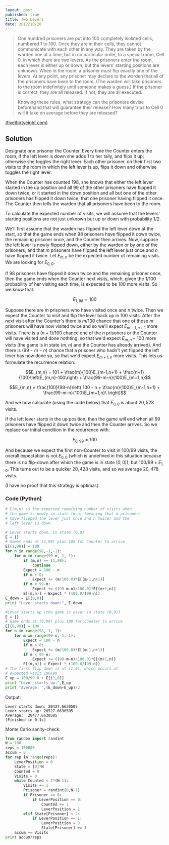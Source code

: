 ```yaml
---
layout: post
published: true
title: Two Levers
date: 2017/10/20
---
```


>One hundred prisoners are put into 100 completely isolated cells, numbered 1 to 100. Once they are in their cells, they cannot communicate with each other in any way. They are taken by the warden one at a time, but in no particular order, to a special room, Cell 0, in which there are two levers. As the prisoners enter the room, each lever is either up or down, but the levers’ starting positions are unknown. When in the room, a prisoner must flip exactly one of the levers. At any point, any prisoner may declare to the warden that all of the prisoners have been to the room. (The warden will take prisoners to the room indefinitely until someone makes a guess.) If the prisoner is correct, they are all released. If not, they are all executed.
>
>Knowing these rules, what strategy can the prisoners devise beforehand that will guarantee their release? How many trips to Cell 0 will it take on average before they are released?

<!--more-->

[(fivethirtyeight.com)](https://fivethirtyeight.com/features/can-you-please-the-oracle-can-you-escape-the-prison/)

## Solution

Designate one prisoner the Counter. Every time the Counter enters the room, if the left lever is down she adds $1$ to her tally, and flips it up; otherwise she toggles the right lever. Each other prisoner, on their first two visits to the room in which the left lever is up, flips it down and otherwise toggles the right lever.

When the Counter has counted $198$, she knows that either the left lever started in the up position and all $99$ of the other prisoners have flipped it down twice, or it started in the down position and all but one of the other prisoners has flipped it down twice, that one prisoner having flipped it once. The Counter then tells the warden that all prisoners have been to the room.

To calculate the expected number of visits, we will assume that the levers' starting positions are not just unknown but up or down with probability $1/2$.

We'll first assume that the warden has flipped the left lever down at the start, so that the game ends when $98$ prisoners have flipped it down twice, the remaining prisoner once, and the Counter then arrives.  Now, suppose the left lever is newly flipped down, either by the warden or by one of the prisoners, and that $m$ prisoners have flipped the left lever just once and $n$ have flipped it twice. Let $E_{m,n}$ be the expected number of remaining visits. We are looking for $E_{0,0}$.  

If $98$ prisoners have flipped it down twice and the remaining prisoner once, then the game ends when the Counter next visits, which, given the $1/100$ probability of her visiting each time, is expected to be $100$ more visits. So we know that:

$$E_{1,98} = 100$$

Suppose there are $m$ prisoners who have visited once and $n$ twice. Then we expect the Counter to visit and flip the lever back up in $100$ visits. After the next visit after the Counter's there is $m/100$ chance that one of those $m$ prisoners will have now visited twice and so we'll expect $E_{m-1,n+1}$ more visits. There is a $(n+1)/100$ chance one of the $n$ prisoners or the Counter will have visited and done nothting, so that we'd expect $E_{m,n}-100$ more visits (the game is in state $(m,n)$ and the Counter has already arrived). And there is $(99-m-n)$ chance that a prisoner who hadn't yet flipped the left lever has now done so, so that we'd expect $E_{m+1,n}$ more visits. This lets us formulate the recurrence relation:

$$E_{m,n} = 101 + \frac{m}{100}E_{m-1,n+1} +
\frac{n+1}{100}\left(E_{m,n}-100\right) + 
\frac{99-m-n}{100}E_{m+1,n}$$

$$E_{m,n} = \frac{100}{99-n}\left(
100 - n + \frac{m}{100}E_{m-1,n+1} +
\frac{99-m-n}{100}E_{m+1,n}\
\right)$$

And we now calculate (using the code below) that $E_{0,0}$ is about $20,528$ visits.

If the left lever starts in the up position, then the game will end when all $99$ prisoners have flipped it down twice and then the Counter arrives. So we replace our initial condition in the recurrence with:

$$E_{0,99} = 100$$

And because we expect the first non-Counter to visit in $100/99$ visits, the overall expectation is not $E_{0,0}$ (which is undefined in this situation because there is no flip-down after which the game is in state $(0,0)$), but $100/99 + E_{1,0}$.  This turns out to be a quicker $20,428$ visits, and so we average $20,478$ visits.

(I have no proof that this strategy is optimal.)

### Code (Python)

```python
# E(m,n) is the expected remaining number of visits when
# the game is newly in state (m,n) (meaning that m prisoners
# have flipped the lever just once and n twice) and the
# left lever is down.

# Lever starts down, in state (0,0)
E = {}
# Games ends at (1,98) plus 100 for Counter to arrive
E[(1,98)] = 100
for n in range(98,-1,-1):
	for m in range(99-n,-1,-1):
		if (m,n) == (1,98):
			continue
		Expect = 100 - n
		if m > 0:
			Expect += (m/100.0)*E[(m-1,n+1)]
		if m < 99-n:
			Expect += ((99-m-n)/100.0)*E[(m+1,n)]
		E[(m,n)] = Expect * (100.0/(99-n))
E_down = E[(0,0)]
print "Lever starts down:", E_down

#Lever starts up (the game is never in state (0,0))
E = {}
# Game ends at (0,99) plus 100 for Counter to arrive
E[(0,99)] = 100
for n in range(98,-1,-1):
	for m in range(99-n,-1,-1):
		Expect = 100 - n
		if m > 0:
			Expect += (m/100.0)*E[(m-1,n+1)]
		if m < 99-n:
			Expect += ((99-m-n)/100.0)*E[(m+1,n)]
		E[(m,n)] = Expect * (100.0/(99-n))
# The first flip down is at (1,0), which occurs at 
# expected visit 100/99
E_up = 100/99.0 + E[(1,0)]
print "Lever starts up:",E_up
print "Average: ",(E_down+E_up)/2
```
Output:
```
Lever starts down: 20427.6630505
Lever starts up: 20527.6630505
Average:  20477.6630505
[Finished in 0.1s]
```

Monte Carlo sanity-check:

```python
from random import randint
N = 100
reps = 100000
accum = 0
for rep in range(reps):
	LeverPosition = 0
	State = [0]*N
	Counted = 0
	Visits = 0
	while Counted < 2*(N-1):
		Visits += 1
		Prisoner = randint(0,N-1)
		if Prisoner == 0:
			if LeverPosition == 0:
				Counted += 1
				LeverPosition = 1
		elif State[Prisoner] < 2:
			if LeverPosition == 1:
				LeverPosition = 0
				State[Prisoner] += 1
	accum += Visits
print accum/reps
```

<br>
